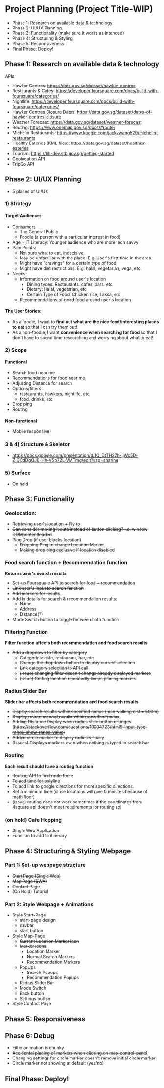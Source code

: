 # Project Planning (Project Title-WIP)

- Phase 1: Research on available data & technology
- Phase 2: UI/UX Planning
- Phase 3: Functionality (make sure it works as intended)
- Phase 4: Structuring & Styling
- Phase 5: Responsiveness
- Final Phase: Deploy!

## Phase 1: Research on available data & technology

APIs:
- Hawker Centres: https://data.gov.sg/dataset/hawker-centres
- Restaurants & Cafes: https://developer.foursquare.com/docs/build-with-foursquare/categories/
- Nightlife: https://developer.foursquare.com/docs/build-with-foursquare/categories/
- Hawker Centres Closure Dates: https://data.gov.sg/dataset/dates-of-hawker-centres-closure
- Weather Forecast: https://data.gov.sg/dataset/weather-forecast
- Routing: https://www.onemap.gov.sg/docs/#route\
- Michelin Restaurants: https://www.kaggle.com/jackywang529/michelin-restaurants
- Healthy Eateries (KML files): https://data.gov.sg/dataset/healthier-eateries
- Tourism: https://tih-dev.stb.gov.sg/getting-started
- Geolocation API
- TripGo API


## Phase 2: UI/UX Planning
- 5 planes of UI/UX

### 1) Strategy

#### Target Audience:

- Consumers
  - The General Public
  - Foodie (a person with a particular interest in food)
- Age + IT Literacy: Younger audience who are more tech savvy
- Pain Points:
  - Not sure what to eat, indecisive.
  - May be unfamiliar with the place. E.g. User's first time in the area.
  - Might have "cravings" for a certain type of food.
  - Might have diet restrictions. E.g. halal, vegetarian, vega, etc.
- Needs:
  - Information on food around user's location
    - Dining types: Restaurants, cafes, bars, etc
    - Dietary: Halal, vegetarian, etc
    - Certain Type of Food: Chicken rice, Laksa, etc
  - Recommendations of good food around user's location

#### The User Stories:

<!-- format: as a (what), I want (goal) so that (benefit) -->

- As a foodie, I want to **find out what are the nice food/interesting places to eat** so that I can try them out!
- As a non-foodie, I want **convenience when searching for food** so that I don't have to spend time researching and worrying about what to eat!

### 2) Scope

#### Functional

- Search food near me
- Recommendations for food near me
- Adjusting Distance for search
- Options/filters
  - restaurants, hawkers, nightlife, etc
  - food, drinks, etc
- Drop ping
- Routing

#### Non-functional
- Mobile responsive


### 3 & 4) Structure & Skeleton
- https://docs.google.com/presentation/d/1Q_DtTH2Zh-jjWc5D-Z_3CdDgQJ6-Hh-VSp72L-VMTmg/edit?usp=sharing


### 5) Surface
- On hold

## Phase 3: Functionality
### Geolocation:
- ~~Retrieving user's location + Fly to~~
- ~~Can consider making it auto instead of button clicking? I.e. window DOMcontentloaded~~
- ~~Ping Drop (if user blocks location)~~
  - ~~Dropping Ping to change Location Marker~~
  - ~~Making drop ping exclusive if location disabled~~
### Food search function + Recommendation function
**Returns user's search results**
- ~~Set-up Foursquare API to search for food + recommendation~~
- ~~Link user's input to search function~~
- ~~Add markers for results~~
- Add in details for search & recommendation results:
  - Name
  - Address
  - Distance(?)
- Mode Switch button to toggle between both function
### Filtering Function
**Filter function affects both recommendation and food search results**
- ~~Add a dropdown to filter by category~~
  - ~~Categories: cafe, restaurant, bar, etc~~
  - ~~Change the dropdown button to display current selection~~
  - ~~Link category selection to API call~~
  - ~~(issue) changing filter doesn't change already displayed markers~~
  - ~~(issue) Getting location repeatedly keeps placing markers~~
### Radius Slider Bar
**Slider bar affects both recommendation and food search results**
- ~~Display search results within specified radius (max walking dist = 500m)~~
- ~~Display recommended results within specified radius~~
- ~~Adding Distance Display when radius slide button changes (https://stackoverflow.com/questions/10004723/html5-input-type-range-show-range-value)~~
- ~~Added circle marker to display radius visually~~
- ~~(Issues) Displays markers even when nothing is typed in search bar~~
### Routing
**Each result should have a routing function**
- ~~Routing API to find route there~~
- ~~To add time for polyline~~
- To add link to google directions for more specific directions.
- Set a minimum time (close locations will give 0 minutes because of math.floor)
- (issue) routing does not work sometimes if the coordinates from 4square api doesn't meet requirements for routing api
### (on hold) Cafe Hopping
- Single Web Application
- Function to add to itinerary

## Phase 4: Structuring & Styling Webpage
### Part 1: Set-up webpage structure
- ~~Start Page (Single Web)~~
- ~~Map Page (SWA)~~
- ~~Contact Page~~
- (On Hold) Tutorial

### Part 2: Style Webpage + Animations
- Style Start-Page
  - start-page design
  - navbar
  - start button
- Style Map-Page
  - ~~Current Location Marker Icon~~
  - ~~Marker Icons~~
    - Location Marker
    - Normal Search Markers
    - Recommendation Markers
  - PopUps
    - Search Popups
    - Recommendation Popups
  - Radius Slider Bar
  - Mode Switch
  - Back button
  - Settings button
- Style Contact Page

## Phase 5: Responsiveness


## Phase 6: Debug
- Filter animation is chunky
- ~~Accidental placing of markers when clicking on map-control-panel~~
- Changing settings for circle marker doesn't remove initial circle marker
- Circle marker not showing at default (yes/no)

## Final Phase: Deploy!


